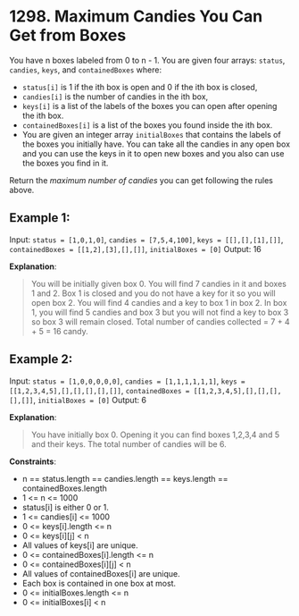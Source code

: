 # 1298. Maximum Candies You Can Get from Boxes
You have n boxes labeled from 0 to n - 1. You are given four arrays: `status`, `candies`, `keys`, and `containedBoxes` where:

- `status[i]` is 1 if the ith box is open and 0 if the ith box is closed,
- `candies[i]` is the number of candies in the ith box,
- `keys[i]` is a list of the labels of the boxes you can open after opening the ith box.
- `containedBoxes[i]` is a list of the boxes you found inside the ith box.
- You are given an integer array `initialBoxes` that contains the labels of the boxes you initially have. You can take all the candies in any open box and you can use the keys in it to open new boxes and you also can use the boxes you find in it.

Return the *maximum number of candies* you can get following the rules above.

 

## Example 1:

Input: `status = [1,0,1,0]`, `candies = [7,5,4,100]`, `keys = [[],[],[1],[]]`, `containedBoxes = [[1,2],[3],[],[]]`, `initialBoxes = [0]`
Output: 16

**Explanation**: 
> You will be initially given box 0. You will find 7 candies in it and boxes 1 and 2.
Box 1 is closed and you do not have a key for it so you will open box 2. You will find 4 candies and a key to box 1 in box 2.
In box 1, you will find 5 candies and box 3 but you will not find a key to box 3 so box 3 will remain closed.
Total number of candies collected = 7 + 4 + 5 = 16 candy.

## Example 2:

Input: `status = [1,0,0,0,0,0]`, `candies = [1,1,1,1,1,1]`, `keys = [[1,2,3,4,5],[],[],[],[],[]]`, `containedBoxes = [[1,2,3,4,5],[],[],[],[],[]]`, `initialBoxes = [0]`
Output: 6

**Explanation**:
> You have initially box 0. Opening it you can find boxes 1,2,3,4 and 5 and their keys.
The total number of candies will be 6.
 

**Constraints**:
- n == status.length == candies.length == keys.length == containedBoxes.length
- 1 <= n <= 1000
- status[i] is either 0 or 1.
- 1 <= candies[i] <= 1000
- 0 <= keys[i].length <= n
- 0 <= keys[i][j] < n
- All values of keys[i] are unique.
- 0 <= containedBoxes[i].length <= n
- 0 <= containedBoxes[i][j] < n
- All values of containedBoxes[i] are unique.
- Each box is contained in one box at most.
- 0 <= initialBoxes.length <= n
- 0 <= initialBoxes[i] < n